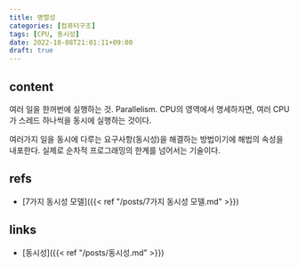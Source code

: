 ```yaml
---
title: 병렬성
categories: [컴퓨터구조]
tags: [CPU, 동시성]
date: 2022-10-08T21:01:11+09:00
draft: true
---
```


## content
여러 일을 한꺼번에 실행하는 것. Parallelism.
CPU의 영역에서 명세하자면, 여러 CPU가 스레드 하나씩을 동시에 실행하는 것이다.

여러가지 일을 동시에 다루는 요구사항(동시성)을 해결하는 방법이기에 해법의 속성을 내포한다. 실제로 순차적 프로그래밍의 한계를 넘어서는 기술이다.


## refs
- [7가지 동시성 모델]({{< ref "/posts/7가지 동시성 모델.md" >}})


## links
- [동시성]({{< ref "/posts/동시성.md" >}})

